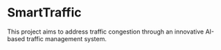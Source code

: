 # SmartTraffic
This project aims to address traffic congestion through an innovative AI-based traffic management system.
